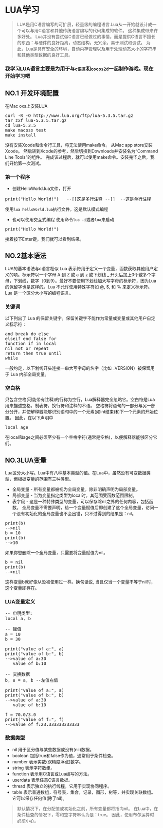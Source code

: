 # LUA学习
> LUA是用C语言编写的可扩展，轻量级的编程语言.Lua从一开始就设计成一个可以与用C语言和其他传统语言编写的代码集成的软件。 这种集成带来许多好处。 Lua并没有尝试做C语言已经做过的事情，而是提供C语言不擅长的东西：与硬件的良好距离，动态结构，无冗余，易于测试和调试。 为此，Lua是具有安全的环境，自动内存管理以及用于处理动态大小的字符串和其他类型数据的良好工具。

### 我学习LUA语言主要是为用于与```c语言```和```cocos2d```一起制作游戏。现在开始学习吧

## NO.1 开发环境配置

在Mac oxs上安装LUA
<pre>curl -R -O http://www.lua.org/ftp/lua-5.3.5.tar.gz
tar zxf lua-5.3.5.tar.gz
cd lua-5.3.5
make macosx test
make install</code></pre>
没有安装Xcode和命令行工具，将无法使用make命令。 从Mac app store安装Xcode。 然后转到Xcode的参考，然后切换到Downloads并安装名为“Command Line Tools”的组件。 完成该过程后，就可以使用make命令。安装完毕之后，我们开始第一次测试。
### 第一个程序
+ 创建HelloWorld.lua文件，打开
<pre>print("Hello World!")   --[[这是多行注释 --]]  --这是单行注释</code></pre>
使用`lua helloWorld.lua`执行文件，这是默认模式编程
+ 也可以使用交互式编程
使用命令`lua -i`或者`lua`来启动
<pre>print("Hello World!")</code></pre>
接着按下Enter键，我们就可以看到结果。

## NO.2基本语法
LUA的基本语法与c语言相似
Lua 表示符用于定义一个变量，函数获取其他用户定义的项。标示符以一个字母 A 到 Z 或 a 到 z 或下划线 _ 开头后加上0个或多个字母，下划线，数字（0到9）。最好不要使用下划线加大写字母的标示符，因为Lua的保留字也是这样的。Lua 不允许使用特殊字符如 @, $, 和 % 来定义标示符。Lua 是一个区分大小写的编程语言。

### 关键词
以下列出了 Lua 的保留关键字。保留关键字不能作为常量或变量或其他用户自定义标示符：
<pre>and break do else
elseif end false for 
function if in local 
nil not or repeat 
return then true until
while</code></pre>
一般约定，以下划线开头连接一串大写字母的名字（比如 _VERSION）被保留用于 Lua 内部全局变量。

### 空白格
只包含空格(可能带有注释)的行称为空行，Lua解释器完全忽略它。空白符是Lua用来描述空格，制表符，换行符和注释的术语。 空格符将语句的一部分与另一部分分开，并使解释器能够识别语句中的一个元素(如int结束)和下一个元素的开始位置。 因此，在以下声明中
<pre>local age</code></pre>
在local和age之间必须至少有一个空格字符(通常是空格)，以便解释器能够区分它们。

## NO.3LUA变量
Lua区分大小写。Lua中有八种基本类型的值。在Lua中，虽然没有可变数据类型，但根据变量的范围有三种类型。
+ 全局变量 - 所有变量都被视为全局变量，除非明确声明为局部变量。
+ 局部变量 - 当为变量指定类型为local时，其范围受函数范围限制。
+ 表字段 - 这是一种特殊类型的变量，可以保存除nil之外的任何内容，包括函数。
全局变量不需要声明，给一个变量赋值后即创建了这个全局变量，访问一个没有初始化的全局变量也不会出错，只不过得到的结果是：nil。
<pre>
print(b)
-->nil
b = 10
print(b)
-->10
</code></pre>

如果你想删除一个全局变量，只需要将变量赋值为nil。
<pre>
b = nil
print(b)
-->nil
</code></pre>
这样变量b就好像从没被使用过一样。换句话说, 当且仅当一个变量不等于nil时，这个变量即存在。

### LUA变量定义
<pre>
-- 申明类型:
local a, b

-- 赋值
a = 10
b = 30

print("value of a:", a)
print("value of b:", b)
-->value of a:30
   value of b:10

-- 交换数据
b, a = a, b --左值右值

print("value of a:", a)
print("value of b:", b)
-->value of a:30
   value of b:10

f = 70.0/3.0
print("value of f:", f)
-->value of f:23.333333333333
</code></pre>

### 数据类型
+ nil 用于区分值与某些数据或没有(nil)数据。
+ boolean 包括true和false作为值，通常用于条件检查。
+ number 表示实数(双精度浮点)数字。
+ string 表示字符数组。
+ function 表示用C语言或Lua编写的方法。
+ userdata 表示任意C语言数据。
+ thread 表示独立的执行线程，它用于实现协同程序。
+ table 表示普通数组，符号表，集合，记录，图形，树等，并实现关联数组。 它可以保存任何值(除了nil)。
>默认情况下，在分配值或初始化之前，所有变量都将指向nil。 在Lua中，在条件检查的情况下，零和空字符串认为是：true。 因此，使用布尔运算时必须小心。